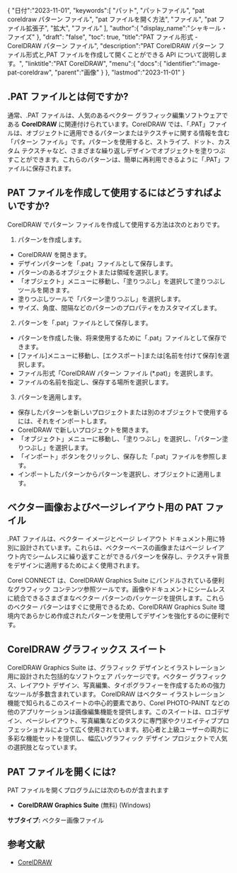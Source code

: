 {
"日付":"2023-11-01",
   "keywords":[
"パット",
"パットファイル",
"pat coreldraw パターン ファイル",
"pat ファイルを開く方法",
"ファイル",
"pat ファイル拡張子",
"拡大",
"ファイル"
],
   "author":{
"display_name":"シャキール・ファイズ"
},
"draft": "false",
"toc": true,
"title":"PAT ファイル形式 - CorelDRAW パターン ファイル",
   "description":"PAT CorelDRAW パターン ファイル形式と,PAT ファイルを作成して開くことができる API について説明します。",
"linktitle":"PAT CorelDRAW",
   "menu":{
      "docs":{
         "identifier":"image-pat-coreldraw",
"parent":"画像"
}
},
"lastmod":"2023-11-01"
}

## .PAT ファイルとは何ですか?

通常、.PAT ファイルは、人気のあるベクター グラフィック編集ソフトウェアである **CorelDRAW** に関連付けられています。CorelDRAW では、「.PAT」ファイルは、オブジェクトに適用できるパターンまたはテクスチャに関する情報を含む「パターン ファイル」です。パターンを使用すると、ストライプ、ドット、カスタム テクスチャなど、さまざまな繰り返しデザインでオブジェクトを塗りつぶすことができます。これらのパターンは、簡単に再利用できるように「.PAT」ファイルに保存されます。

## PAT ファイルを作成して使用するにはどうすればよいですか?

CorelDRAW でパターン ファイルを作成して使用する方法は次のとおりです。

1. パターンを作成します。
    



- CorelDRAW を開きます。
- デザインパターンを「.pat」ファイルとして保存します。
- パターンのあるオブジェクトまたは領域を選択します。
- 「オブジェクト」メニューに移動し、「塗りつぶし」を選択して塗りつぶしツールを開きます。
- 塗りつぶしツールで「パターン塗りつぶし」を選択します。
- サイズ、角度、間隔などのパターンのプロパティをカスタマイズします。
2. パターンを「.pat」ファイルとして保存します。
    



- パターンを作成した後、将来使用するために「.pat」ファイルとして保存できます。
- [ファイル]メニューに移動し、[エクスポート]または[名前を付けて保存]を選択します。
- ファイル形式「CorelDRAW パターン ファイル (*.pat)」を選択します。
- ファイルの名前を指定し、保存する場所を選択します。
3. パターンを適用します。
    



- 保存したパターンを新しいプロジェクトまたは別のオブジェクトで使用するには、それをインポートします。
- CorelDRAW で新しいプロジェクトを開きます。
- 「オブジェクト」メニューに移動し、「塗りつぶし」を選択し、「パターン塗りつぶし」を選択します。
- 「インポート」ボタンをクリックし、保存した「.pat」ファイルを参照します。
- インポートしたパターンからパターンを選択し、オブジェクトに適用します。

## ベクター画像およびページレイアウト用の PAT ファイル

.PAT ファイルは、ベクター イメージとページ レイアウト ドキュメント用に特別に設計されています。これらは、ベクターベースの画像またはページ レイアウト内でシームレスに繰り返すことができるパターンを保存し、テクスチャ背景をデザインに適用するためによく使用されます。

Corel CONNECT は、CorelDRAW Graphics Suite にバンドルされている便利なグラフィック コンテンツ参照ツールです。画像やドキュメントにシームレスに統合できるさまざまなベクター パターンのパッケージを提供します。これらのベクター パターンはすぐに使用できるため、CorelDRAW Graphics Suite 環境内であらかじめ作成されたパターンを使用してデザインを強化するのに便利です。

## CorelDRAW グラフィックス スイート

CorelDRAW Graphics Suite は、グラフィック デザインとイラストレーション用に設計された包括的なソフトウェア パッケージです。ベクター グラフィックス、レイアウト デザイン、写真編集、タイポグラフィーを作成するための強力なツールが多数含まれています。 CorelDRAW はベクター イラストレーション機能で知られるこのスイートの中心的要素であり、Corel PHOTO-PAINT などの他のアプリケーションは画像編集機能を提供します。このスイートは、ロゴデザイン、ページレイアウト、写真編集などのタスクに専門家やクリエイティブプロフェッショナルによって広く使用されています。初心者と上級ユーザーの両方に多彩な機能セットを提供し、幅広いグラフィック デザイン プロジェクトで人気の選択肢となっています。

## PAT ファイルを開くには?

PAT ファイルを開くプログラムには次のものが含まれます

- **CorelDRAW Graphics Suite** (無料) (Windows)

**サブタイプ:** ベクター画像ファイル

## 参考文献
* [CorelDRAW](https://en.wikipedia.org/wiki/CorelDRAW)
